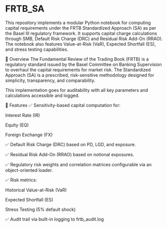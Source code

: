# FRTB_SA
This repository implements a modular Python notebook for computing capital requirements under the FRTB Standardized Approach (SA) as per the Basel III regulatory framework. It supports capital charge calculations through SMB, Default Risk Charge (DRC) and Residual Risk Add-On (RRAO). The notebook also features Value-at-Risk (VaR), Expected Shortfall (ES), and stress testing capabilities.

🔎 Overview
The Fundamental Review of the Trading Book (FRTB) is a regulatory standard issued by the Basel Committee on Banking Supervision to overhaul the capital requirements for market risk. The Standardized Approach (SA) is a prescribed, risk-sensitive methodology designed for simplicity, transparency, and comparability.

This implementation goes for auditability with all key parameters and calculations accessible and logged.

🚀 Features
✅ Sensitivity-based capital computation for:

Interest Rate (IR)

Equity (EQ)

Foreign Exchange (FX)

✅ Default Risk Charge (DRC) based on PD, LGD, and exposure.

✅ Residual Risk Add-On (RRAO) based on notional exposures.

✅ Regulatory risk weights and correlation matrices configurable via an object-oriented loader.

✅ Risk metrics:

Historical Value-at-Risk (VaR)

Expected Shortfall (ES)

Stress Testing (5% default shock)

✅ Audit trail via built-in logging to frtb_audit.log
